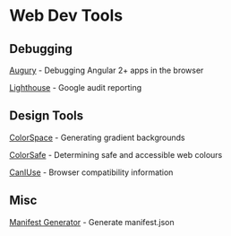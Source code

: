 # Web Dev Tools

## Debugging

[Augury](https://augury.rangle.io/) - Debugging Angular 2+ apps in the browser

[Lighthouse](https://web.dev) - Google audit reporting

## Design Tools

[ColorSpace](https://mycolor.space/) - Generating gradient backgrounds

[ColorSafe](http://colorsafe.co/) - Determining safe and accessible web colours

[CanIUse](https://caniuse.com) - Browser compatibility information

## Misc

[Manifest Generator](https://tomitm.github.io/appmanifest/) - Generate manifest.json
